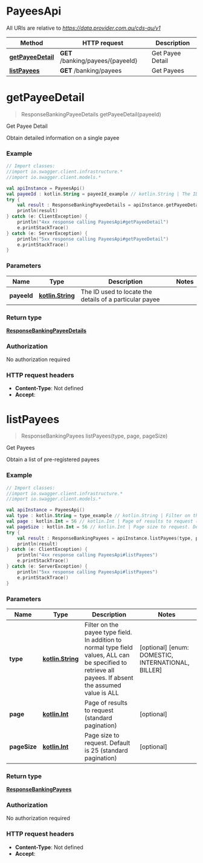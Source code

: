 # PayeesApi

All URIs are relative to *https://data.provider.com.au/cds-au/v1*

Method | HTTP request | Description
------------- | ------------- | -------------
[**getPayeeDetail**](PayeesApi.md#getPayeeDetail) | **GET** /banking/payees/{payeeId} | Get Payee Detail
[**listPayees**](PayeesApi.md#listPayees) | **GET** /banking/payees | Get Payees

<a name="getPayeeDetail"></a>
# **getPayeeDetail**
> ResponseBankingPayeeDetails getPayeeDetail(payeeId)

Get Payee Detail

Obtain detailed information on a single payee

### Example
```kotlin
// Import classes:
//import io.swagger.client.infrastructure.*
//import io.swagger.client.models.*

val apiInstance = PayeesApi()
val payeeId : kotlin.String = payeeId_example // kotlin.String | The ID used to locate the details of a particular payee
try {
    val result : ResponseBankingPayeeDetails = apiInstance.getPayeeDetail(payeeId)
    println(result)
} catch (e: ClientException) {
    println("4xx response calling PayeesApi#getPayeeDetail")
    e.printStackTrace()
} catch (e: ServerException) {
    println("5xx response calling PayeesApi#getPayeeDetail")
    e.printStackTrace()
}
```

### Parameters

Name | Type | Description  | Notes
------------- | ------------- | ------------- | -------------
 **payeeId** | [**kotlin.String**](.md)| The ID used to locate the details of a particular payee |

### Return type

[**ResponseBankingPayeeDetails**](ResponseBankingPayeeDetails.md)

### Authorization

No authorization required

### HTTP request headers

 - **Content-Type**: Not defined
 - **Accept**: 

<a name="listPayees"></a>
# **listPayees**
> ResponseBankingPayees listPayees(type, page, pageSize)

Get Payees

Obtain a list of pre-registered payees

### Example
```kotlin
// Import classes:
//import io.swagger.client.infrastructure.*
//import io.swagger.client.models.*

val apiInstance = PayeesApi()
val type : kotlin.String = type_example // kotlin.String | Filter on the payee type field.  In addition to normal type field values, ALL can be specified to retrieve all payees.  If absent the assumed value is ALL
val page : kotlin.Int = 56 // kotlin.Int | Page of results to request (standard pagination)
val pageSize : kotlin.Int = 56 // kotlin.Int | Page size to request. Default is 25 (standard pagination)
try {
    val result : ResponseBankingPayees = apiInstance.listPayees(type, page, pageSize)
    println(result)
} catch (e: ClientException) {
    println("4xx response calling PayeesApi#listPayees")
    e.printStackTrace()
} catch (e: ServerException) {
    println("5xx response calling PayeesApi#listPayees")
    e.printStackTrace()
}
```

### Parameters

Name | Type | Description  | Notes
------------- | ------------- | ------------- | -------------
 **type** | [**kotlin.String**](.md)| Filter on the payee type field.  In addition to normal type field values, ALL can be specified to retrieve all payees.  If absent the assumed value is ALL | [optional] [enum: DOMESTIC, INTERNATIONAL, BILLER]
 **page** | [**kotlin.Int**](.md)| Page of results to request (standard pagination) | [optional]
 **pageSize** | [**kotlin.Int**](.md)| Page size to request. Default is 25 (standard pagination) | [optional]

### Return type

[**ResponseBankingPayees**](ResponseBankingPayees.md)

### Authorization

No authorization required

### HTTP request headers

 - **Content-Type**: Not defined
 - **Accept**: 

